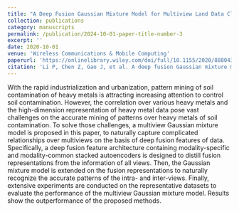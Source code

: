 ```yaml
---
title: "A Deep Fusion Gaussian Mixture Model for Multiview Land Data Clustering"
collection: publications
category: manuscripts
permalink: /publication/2024-10-01-paper-title-number-3
excerpt: ''
date: 2020-10-01
venue: 'Wireless Communications & Mobile Computing'
paperurl: 'https://onlinelibrary.wiley.com/doi/full/10.1155/2020/8880430'
citation: 'Li P, Chen Z, Gao J, et al. A deep fusion Gaussian mixture model for multiview land data clustering[J]. Wireless Communications and Mobile Computing, 2020, 2020(1): 8880430.'
---
```


With the rapid industrialization and urbanization, pattern mining of soil contamination of heavy metals is attracting increasing attention to control soil contamination. However, the correlation over various heavy metals and the high-dimension representation of heavy metal data pose vast challenges on the accurate mining of patterns over heavy metals of soil contamination. To solve those challenges, a multiview Gaussian mixture model is proposed in this paper, to naturally capture complicated relationships over multiviews on the basis of deep fusion features of data. Specifically, a deep fusion feature architecture containing modality-specific and modality-common stacked autoencoders is designed to distill fusion representations from the information of all views. Then, the Gaussian mixture model is extended on the fusion representations to naturally recognize the accurate patterns of the intra- and inter-views. Finally, extensive experiments are conducted on the representative datasets to evaluate the performance of the multiview Gaussian mixture model. Results show the outperformance of the proposed methods.
